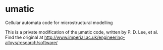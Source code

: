 # umatic
Cellular automata code for microstructural modelling

This is a private modification of the µmatic code, written by P. D. Lee, et al.
Find the original at http://www.imperial.ac.uk/engineering-alloys/research/software/
